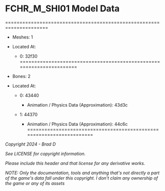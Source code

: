 # FCHR_M_SHI01 Model Data
=====================================================================

* Meshes: 1

* Located At:

  * 0: 32f30
=====================================================================

* Bones: 2

* Located At:

  * 0: 43440

    * Animation / Physics Data (Approximation): 43d3c

  * 1: 44370

    * Animation / Physics Data (Approximation): 44c6c
=====================================================================

*Copyright 2024 - Brad D*

*See LICENSE for copyright information.*

*Please include this header and that license for any derivative works.*

*NOTE: Only the documentation, tools and anything that's not directly a part of the game's data fall under this copyright. I don't claim any ownership of the game or any of its assets*

